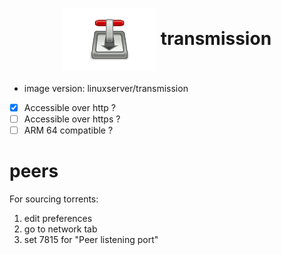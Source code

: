 <h1 align="center">
  <picture>
    <img align="center" alt="transmission" src="./logo.svg" height="100">
  </picture>
  transmission
</h1>

- image version: linuxserver/transmission
- [x] Accessible over http ?
- [ ] Accessible over https ?
- [ ] ARM 64 compatible ?

# peers

For sourcing torrents:
 1. edit preferences
 2. go to network tab
 3. set 7815 for "Peer listening port"
 